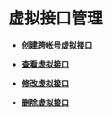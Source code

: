 # 虚拟接口管理<a name="dc_04_0400"></a>

-   **[创建跨帐号虚拟接口](创建跨帐号虚拟接口.md)**  

-   **[查看虚拟接口](查看虚拟接口.md)**  

-   **[修改虚拟接口](修改虚拟接口.md)**  

-   **[删除虚拟接口](删除虚拟接口.md)**  


